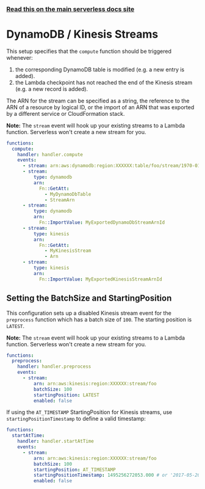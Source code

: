 <!--
title: Serverless Framework - AWS Lambda Events - Kinesis & DynamoDB Streams
menuText: Kinesis & DynamoDB
menuOrder: 2
description:  Setting up AWS Kinesis Streams and AWS DynamoDB Streams Events with AWS Lambda via the Serverless Framework
layout: Doc
-->

<!-- DOCS-SITE-LINK:START automatically generated  -->
### [Read this on the main serverless docs site](https://www.serverless.com/framework/docs/providers/aws/events/streams)
<!-- DOCS-SITE-LINK:END -->

# DynamoDB / Kinesis Streams

This setup specifies that the `compute` function should be triggered whenever:
  1. the corresponding DynamoDB table is modified (e.g. a new entry is added).
  2. the Lambda checkpoint has not reached the end of the Kinesis stream (e.g. a new record is added).

The ARN for the stream can be specified as a string, the reference to the ARN of a resource by logical ID, or the import of an ARN that was exported by a different service or CloudFormation stack.

**Note:** The `stream` event will hook up your existing streams to a Lambda function. Serverless won't create a new stream for you.

```yml
functions:
  compute:
    handler: handler.compute
    events:
      - stream: arn:aws:dynamodb:region:XXXXXX:table/foo/stream/1970-01-01T00:00:00.000
      - stream:
          type: dynamodb
          arn:
            Fn::GetAtt:
              - MyDynamoDbTable
              - StreamArn
      - stream:
          type: dynamodb
          arn:
            Fn::ImportValue: MyExportedDynamoDbStreamArnId
      - stream:
          type: kinesis
          arn:
            Fn::GetAtt:
              - MyKinesisStream
              - Arn
      - stream:
          type: kinesis
          arn:
            Fn::ImportValue: MyExportedKinesisStreamArnId
```

## Setting the BatchSize and StartingPosition

This configuration sets up a disabled Kinesis stream event for the `preprocess` function which has a batch size of `100`. The starting position is
`LATEST`.

**Note:** The `stream` event will hook up your existing streams to a Lambda function. Serverless won't create a new stream for you.

```yml
functions:
  preprocess:
    handler: handler.preprocess
    events:
      - stream:
          arn: arn:aws:kinesis:region:XXXXXX:stream/foo
          batchSize: 100
          startingPosition: LATEST
          enabled: false
```

If using the `AT_TIMESTAMP` StartingPosition for Kinesis streams, use `startingPositionTimestamp` to define a valid timestamp:

  ```yml
  functions:
    startAtTime:
      handler: handler.startAtTime
      events:
        - stream:
            arn: arn:aws:kinesis:region:XXXXXX:stream/foo
            batchSize: 100
            startingPosition: AT_TIMESTAMP
            startingPositionTimestamp: 1495256272053.000 # or '2017-05-20T04:57:52.053Z'
            enabled: false
  ```
